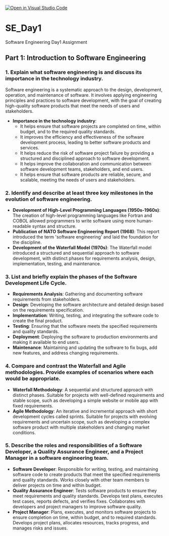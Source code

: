 [![Open in Visual Studio Code](https://classroom.github.com/assets/open-in-vscode-2e0aaae1b6195c2367325f4f02e2d04e9abb55f0b24a779b69b11b9e10269abc.svg)](https://classroom.github.com/online_ide?assignment_repo_id=15563518&assignment_repo_type=AssignmentRepo)
# SE_Day1
Software Engineering Day1 Assignment

## Part 1: Introduction to Software Engineering

### 1. Explain what software engineering is and discuss its importance in the technology industry.

Software engineering is a systematic approach to the design, development, operation, and maintenance of software. It involves applying engineering principles and practices to software development, with the goal of creating high-quality software products that meet the needs of users and stakeholders.

- **Importance in the technology industry**:
  - It helps ensure that software projects are completed on time, within budget, and to the required quality standards.
  - It improves the efficiency and effectiveness of the software development process, leading to better software products and services.
  - It helps reduce the risk of software project failure by providing a structured and disciplined approach to software development.
  - It helps improve the collaboration and communication between software development teams, stakeholders, and end users.
  - It helps ensure that software products are reliable, secure, and scalable, meeting the needs of users and stakeholders.

### 2. Identify and describe at least three key milestones in the evolution of software engineering.

- **Development of High-Level Programming Languages (1950s-1960s)**: The creation of high-level programming languages like Fortran and COBOL allowed programmers to write software using more human-readable syntax and structure.
- **Publication of NATO Software Engineering Report (1968)**: This report introduced the term 'software engineering' and laid the foundation for the discipline.
- **Development of the Waterfall Model (1970s)**: The Waterfall model introduced a structured and sequential approach to software development, with distinct phases for requirements analysis, design, implementation, testing, and maintenance.

### 3. List and briefly explain the phases of the Software Development Life Cycle.

- **Requirements Analysis**: Gathering and documenting software requirements from stakeholders.
- **Design**: Developing the software architecture and detailed design based on the requirements specification.
- **Implementation**: Writing, testing, and integrating the software code to create the final product.
- **Testing**: Ensuring that the software meets the specified requirements and quality standards.
- **Deployment**: Deploying the software to production environments and making it available to end users.
- **Maintenance**: Maintaining and updating the software to fix bugs, add new features, and address changing requirements.

### 4. Compare and contrast the Waterfall and Agile methodologies. Provide examples of scenarios where each would be appropriate.

- **Waterfall Methodology**: A sequential and structured approach with distinct phases. Suitable for projects with well-defined requirements and stable scope, such as developing a simple website or mobile app with fixed requirements.
- **Agile Methodology**: An iterative and incremental approach with short development cycles called sprints. Suitable for projects with evolving requirements and uncertain scope, such as developing a complex software product with multiple stakeholders and changing market conditions.

### 5. Describe the roles and responsibilities of a Software Developer, a Quality Assurance Engineer, and a Project Manager in a software engineering team.

- **Software Developer**: Responsible for writing, testing, and maintaining software code to create products that meet the specified requirements and quality standards. Works closely with other team members to deliver projects on time and within budget.
- **Quality Assurance Engineer**: Tests software products to ensure they meet requirements and quality standards. Develops test plans, executes test cases, reports defects, and verifies fixes. Collaborates with developers and project managers to improve software quality.
- **Project Manager**: Plans, executes, and monitors software projects to ensure completion on time, within budget, and to required standards. Develops project plans, allocates resources, tracks progress, and manages risks and issues.
